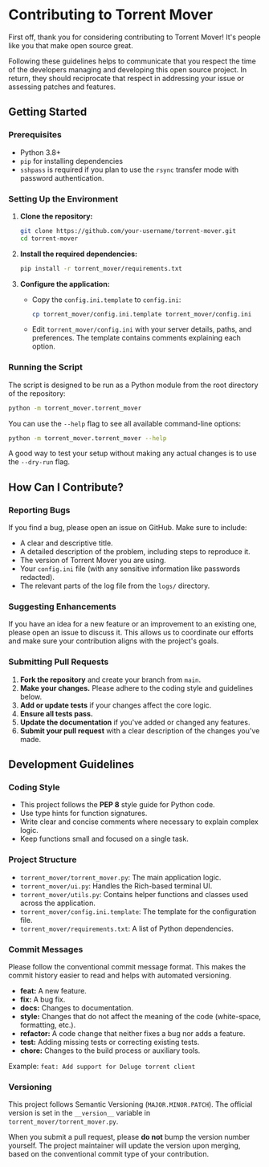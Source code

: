 # Contributing to Torrent Mover

First off, thank you for considering contributing to Torrent Mover! It's people like you that make open source great.

Following these guidelines helps to communicate that you respect the time of the developers managing and developing this open source project. In return, they should reciprocate that respect in addressing your issue or assessing patches and features.

## Getting Started

### Prerequisites

*   Python 3.8+
*   `pip` for installing dependencies
*   `sshpass` is required if you plan to use the `rsync` transfer mode with password authentication.

### Setting Up the Environment

1.  **Clone the repository:**
    ```bash
    git clone https://github.com/your-username/torrent-mover.git
    cd torrent-mover
    ```

2.  **Install the required dependencies:**
    ```bash
    pip install -r torrent_mover/requirements.txt
    ```

3.  **Configure the application:**
    *   Copy the `config.ini.template` to `config.ini`:
        ```bash
        cp torrent_mover/config.ini.template torrent_mover/config.ini
        ```
    *   Edit `torrent_mover/config.ini` with your server details, paths, and preferences. The template contains comments explaining each option.

### Running the Script

The script is designed to be run as a Python module from the root directory of the repository:

```bash
python -m torrent_mover.torrent_mover
```

You can use the `--help` flag to see all available command-line options:

```bash
python -m torrent_mover.torrent_mover --help
```

A good way to test your setup without making any actual changes is to use the `--dry-run` flag.

## How Can I Contribute?

### Reporting Bugs

If you find a bug, please open an issue on GitHub. Make sure to include:

*   A clear and descriptive title.
*   A detailed description of the problem, including steps to reproduce it.
*   The version of Torrent Mover you are using.
*   Your `config.ini` file (with any sensitive information like passwords redacted).
*   The relevant parts of the log file from the `logs/` directory.

### Suggesting Enhancements

If you have an idea for a new feature or an improvement to an existing one, please open an issue to discuss it. This allows us to coordinate our efforts and make sure your contribution aligns with the project's goals.

### Submitting Pull Requests

1.  **Fork the repository** and create your branch from `main`.
2.  **Make your changes.** Please adhere to the coding style and guidelines below.
3.  **Add or update tests** if your changes affect the core logic.
4.  **Ensure all tests pass.**
5.  **Update the documentation** if you've added or changed any features.
6.  **Submit your pull request** with a clear description of the changes you've made.

## Development Guidelines

### Coding Style

*   This project follows the **PEP 8** style guide for Python code.
*   Use type hints for function signatures.
*   Write clear and concise comments where necessary to explain complex logic.
*   Keep functions small and focused on a single task.

### Project Structure

*   `torrent_mover/torrent_mover.py`: The main application logic.
*   `torrent_mover/ui.py`: Handles the Rich-based terminal UI.
*   `torrent_mover/utils.py`: Contains helper functions and classes used across the application.
*   `torrent_mover/config.ini.template`: The template for the configuration file.
*   `torrent_mover/requirements.txt`: A list of Python dependencies.

### Commit Messages

Please follow the conventional commit message format. This makes the commit history easier to read and helps with automated versioning.

*   **feat:** A new feature.
*   **fix:** A bug fix.
*   **docs:** Changes to documentation.
*   **style:** Changes that do not affect the meaning of the code (white-space, formatting, etc.).
*   **refactor:** A code change that neither fixes a bug nor adds a feature.
*   **test:** Adding missing tests or correcting existing tests.
*   **chore:** Changes to the build process or auxiliary tools.

Example: `feat: Add support for Deluge torrent client`

### Versioning

This project follows Semantic Versioning (`MAJOR.MINOR.PATCH`). The official version is set in the `__version__` variable in `torrent_mover/torrent_mover.py`.

When you submit a pull request, please **do not** bump the version number yourself. The project maintainer will update the version upon merging, based on the conventional commit type of your contribution.

